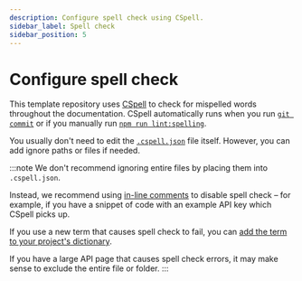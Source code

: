 ```yaml
---
description: Configure spell check using CSpell.
sidebar_label: Spell check
sidebar_position: 5
---
```


# Configure spell check

This template repository uses [CSpell](https://cspell.org/) to check for mispelled words
throughout the documentation.
CSpell automatically runs when you run [`git commit`](../create/run-in-development.md#pre-commit-hooks)
or if you manually run [`npm run lint:spelling`](../create/run-in-development.md#npm-run-lintspelling).

You usually don't need to edit the [`.cspell.json`](../create/repo-structure.md#-cspelljson) file itself.
However, you can add ignore paths or files if needed.

:::note
We don't recommend ignoring entire files by placing them into `.cspell.json`.

Instead, we recommend using [in-line comments](https://cspell.org/configuration/document-settings/)
to disable spell check – for example, if you have a snippet of code with an example API key
which CSpell picks up.

If you use a new term that causes spell check to fail, you can [add the term to your project's
dictionary](../create/run-in-development.md#npm-run-lintspelling).

If you have a large API page that causes spell check errors, it may make sense to exclude
the entire file or folder.
:::
